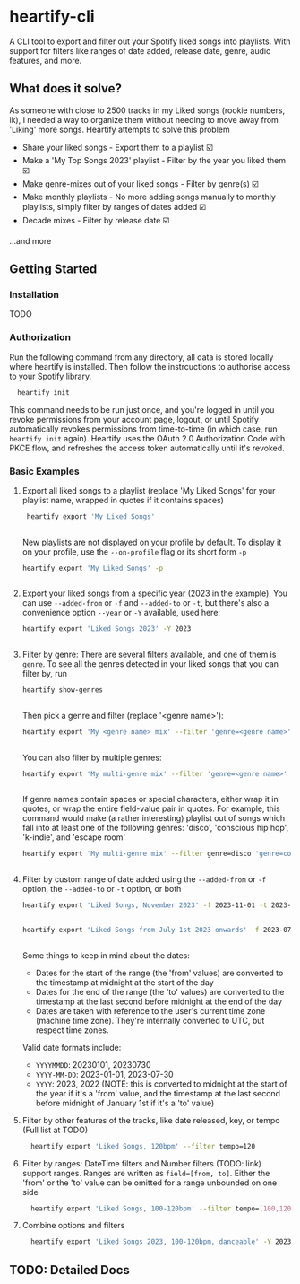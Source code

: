 # heartify-cli

A CLI tool to export and filter out your Spotify liked songs into playlists. With support for filters like ranges of date added, release date, genre, audio features, and more. 

## What does it solve?

As someone with close to 2500 tracks in my Liked songs (rookie numbers, ik), I needed a way to organize them without needing to move away from 'Liking' more songs. Heartify attempts to solve this problem

  - Share your liked songs - Export them to a playlist ☑️
  - Make a 'My Top Songs 2023' playlist - Filter by the year you liked them ☑️
  - Make genre-mixes out of your liked songs - Filter by genre(s) ☑️
  - Make monthly playlists - No more adding songs manually to monthly playlists, simply filter by ranges of dates added ☑️
  - Decade mixes - Filter by release date ☑️

...and more

## Getting Started

### Installation
TODO

### Authorization

Run the following command from any directory, all data is stored locally where heartify is installed. Then follow the instrcuctions to authorise access to your Spotify library.

  ```sh
    heartify init
  
  ```

This command needs to be run just once, and you're logged in until you revoke permissions from your account page, logout, or until Spotify automatically revokes permissions from time-to-time (in which case, run `heartify init` again). Heartify uses the OAuth 2.0 Authorization Code with PKCE flow, and refreshes the access token automatically until it's revoked.

### Basic Examples

1. Export all liked songs to a playlist (replace 'My Liked Songs' for your playlist name, wrapped in quotes if it contains spaces)
   
   ```sh
    heartify export 'My Liked Songs'
  
   ```

    New playlists are not displayed on your profile by default. To display it on your profile, use the `--on-profile` flag or its short form `-p`

    ```sh
    heartify export 'My Liked Songs' -p
  
    ```

2. Export your liked songs from a specific year (2023 in the example). You can use `--added-from` or `-f` and `--added-to` or `-t`, but there's also a convenience option `--year` or `-Y` available, used here:

    ```sh
    heartify export 'Liked Songs 2023' -Y 2023
  
    ```

3. Filter by genre: There are several filters available, and one of them is `genre`. To see all the genres detected in your liked songs that you can filter by, run
  
    ```sh
    heartify show-genres
  
    ```

    Then pick a genre and filter (replace '\<genre name\>'):
  
    ```sh
    heartify export 'My <genre name> mix' --filter 'genre=<genre name>'
  
    ```

    You can also filter by multiple genres:

    ```sh
    heartify export 'My multi-genre mix' --filter 'genre=<genre name>' 'genre=<another genre name>'
  
    ```  

    If genre names contain spaces or special characters, either wrap it in quotes, or wrap the entire field-value pair in quotes. For example, this command would make (a rather interesting) playlist out of songs which fall into at least one of the following genres: 'disco', 'conscious hip hop', 'k-indie', and 'escape room'
  
    ```sh
    heartify export 'My multi-genre mix' --filter genre=disco 'genre=conscious hip hop' genre='k-indie' genre='escape room'
  
    ```
  
4. Filter by custom range of date added using the `--added-from` or `-f` option, the `--added-to` or `-t` option, or both

    ```sh
    heartify export 'Liked Songs, November 2023' -f 2023-11-01 -t 2023-11-30
  
    ```

    ```sh
    heartify export 'Liked Songs from July 1st 2023 onwards' -f 2023-07-01
  
    ```
    
    Some things to keep in mind about the dates:
     - Dates for the start of the range (the 'from' values) are converted to the timestamp at midnight at the start of the day
     - Dates for the end of the range (the 'to' values) are converted to the timestamp at the last second before midnight at the end of the day
     - Dates are taken with reference to the user's current time zone (machine time zone). They're internally converted to UTC, but respect time zones.
     
    Valid date formats include:
      - `YYYYMMDD`: 20230101, 20230730
      - `YYYY-MM-DD`: 2023-01-01, 2023-07-30
      - `YYYY`: 2023, 2022 (NOTE: this is converted to midnight at the start of the year if it's a 'from' value, and the timestamp at the last second before midnight of January 1st if it's a 'to' value)

5. Filter by other features of the tracks, like date released, key, or tempo (Full list at TODO)

    ```sh
      heartify export 'Liked Songs, 120bpm' --filter tempo=120
    
    ```

6. Filter by ranges: DateTime filters and Number filters (TODO: link) support ranges. Ranges are written as `field=[from, to]`. Either the 'from' or the 'to' value can be omitted for a range unbounded on one side

    ```sh
      heartify export 'Liked Songs, 100-120bpm' --filter tempo=[100,120]
    
    ```

8. Combine options and filters

    ```sh
      heartify export 'Liked Songs 2023, 100-120bpm, danceable' -Y 2023 --filter tempo=[100,120] danceability=[0.7,]
    
    ```
   
## TODO: Detailed Docs





